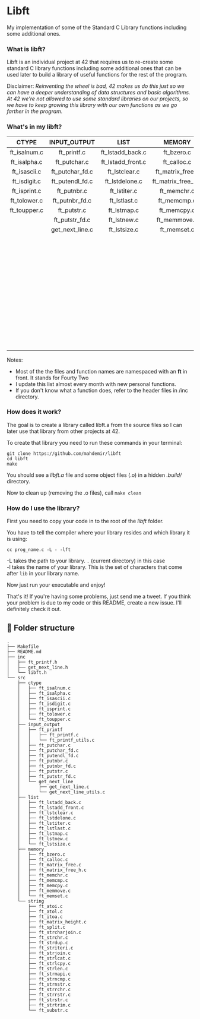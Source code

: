 # Libft
My implementation of some of the Standard C Library functions including some additional ones.

### What is libft?
Libft is an individual project at 42 that requires us to re-create some standard C library functions including some additional ones that can be used later to build a library of useful functions for the rest of the program.

Disclaimer: *Reinventing the wheel is bad, 42 makes us do this just so we can have a deeper understanding of data structures and basic algorithms. At 42 we're not allowed to use some standard libraries on our projects, so we have to keep growing this library with our own functions as we go farther in the program.*

### What's in my libft?

CTYPE        | INPUT_OUTPUT     | LIST              | MEMORY            | STRING
:----------: | :--------------: | :---------------: | :---------------: | :----------------:
ft_isalnum.c | ft_printf.c      | ft_lstadd_back.c  | ft_bzero.c        | ft_atoi.c
ft_isalpha.c | ft_putchar.c     | ft_lstadd_front.c | ft_calloc.c       | ft_atol.c
ft_isascii.c | ft_putchar_fd.c  | ft_lstclear.c     | ft_matrix_free.c  | ft_itoa.c
ft_isdigit.c | ft_putendl_fd.c  | ft_lstdelone.c    | ft_matrix_free_h.c| ft_matrix_height.c
ft_isprint.c | ft_putnbr.c      | ft_lstiter.c      | ft_memchr.c       | ft_split.c
ft_tolower.c | ft_putnbr_fd.c   | ft_lstlast.c      | ft_memcmp.c       | ft_strchr.c
ft_toupper.c | ft_putstr.c      | ft_lstmap.c       | ft_memcpy.c       | ft_strdup.c
||             ft_putstr_fd.c   | ft_lstnew.c       | ft_memmove.c      | ft_striteri.c
||             get_next_line.c  | ft_lstsize.c      | ft_memset.c       | ft_strjoin.c
||||                                                                    | ft_strlcat.c
||||                                                                    | ft_strlcpy.c   
||||                                                                    | ft_strlen.c
||||                                                                    | ft_strmapi.c
||||                                                                    | ft_strncmp.c
||||                                                                    | ft_strnstr.c
||||                                                                    | ft_strrchr.c
||||                                                                    | ft_strrstr.c
||||                                                                    | ft_strstr.c
||||                                                                    | ft_strtrim.c
||||                                                                    | ft_substr.c
||||                                                                    | ft_strcharjoin.c

Notes:
- Most of the the files and function names are namespaced with an **ft** in front. It stands for Fourty Two
- I update this list almost every month with new personal functions.
- If you don't know what a function does, refer to the header files in /inc directory.

### How does it work?

The goal is to create a library called libft.a from the source files so I can later use that library from other projects at 42.

To create that library you need to run these commands in your terminal:

	git clone https://github.com/mahdemir/libft
	cd libft
	make

You should see a *libft.a* file and some object files (.o) in a hidden *.build/* directory.

Now to clean up (removing the .o files), call `make clean`

### How do I use the library?

First you need to copy your code in to the root of the *libft* folder.

You have to tell the compiler where your library resides and which library it is using:

`cc prog_name.c -L - -lft`

-L takes the path to your library. `.` (current directory) in this case<br>
-l takes the name of your library. This is the set of characters that come after `lib` in your library name.

Now just run your executable and enjoy!

That's it! If you're having some problems, just send me a tweet. If you think your problem is due to my code or this README, create a new issue. I'll definitely check it out.

## 🌳 Folder structure
```
.
├── Makefile
├── README.md
├── inc
│   ├── ft_printf.h
│   ├── get_next_line.h
│   └── libft.h
└── src
    ├── ctype
    │   ├── ft_isalnum.c
    │   ├── ft_isalpha.c
    │   ├── ft_isascii.c
    │   ├── ft_isdigit.c
    │   ├── ft_isprint.c
    │   ├── ft_tolower.c
    │   └── ft_toupper.c
    ├── input_output
    │   ├── ft_printf
    │   │   ├── ft_printf.c
    │   │   └── ft_printf_utils.c
    │   ├── ft_putchar.c
    │   ├── ft_putchar_fd.c
    │   ├── ft_putendl_fd.c
    │   ├── ft_putnbr.c
    │   ├── ft_putnbr_fd.c
    │   ├── ft_putstr.c
    │   ├── ft_putstr_fd.c
    │   └── get_next_line
    │       ├── get_next_line.c
    │       └── get_next_line_utils.c
    ├── list
    │   ├── ft_lstadd_back.c
    │   ├── ft_lstadd_front.c
    │   ├── ft_lstclear.c
    │   ├── ft_lstdelone.c
    │   ├── ft_lstiter.c
    │   ├── ft_lstlast.c
    │   ├── ft_lstmap.c
    │   ├── ft_lstnew.c
    │   └── ft_lstsize.c
    ├── memory
    │   ├── ft_bzero.c
    │   ├── ft_calloc.c
    │   ├── ft_matrix_free.c
    │   ├── ft_matrix_free_h.c
    │   ├── ft_memchr.c
    │   ├── ft_memcmp.c
    │   ├── ft_memcpy.c
    │   ├── ft_memmove.c
    │   └── ft_memset.c
    └── string
        ├── ft_atoi.c
        ├── ft_atol.c
        ├── ft_itoa.c
        ├── ft_matrix_height.c
        ├── ft_split.c
        ├── ft_strcharjoin.c
        ├── ft_strchr.c
        ├── ft_strdup.c
        ├── ft_striteri.c
        ├── ft_strjoin.c
        ├── ft_strlcat.c
        ├── ft_strlcpy.c
        ├── ft_strlen.c
        ├── ft_strmapi.c
        ├── ft_strncmp.c
        ├── ft_strnstr.c
        ├── ft_strrchr.c
        ├── ft_strrstr.c
        ├── ft_strstr.c
        ├── ft_strtrim.c
        └── ft_substr.c
```
